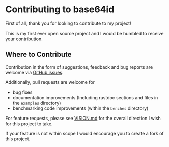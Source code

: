 # Contributing to base64id
First of all, thank you for looking to contribute to my project!

This is my first ever open source project and I would be humbled to receive your contribution.

## Where to Contribute
Contribution in the form of suggestions, feedback and bug reports are welcome via [GitHub issues](https://github.com/shauncksm/base64id-rs/issues).

Additionally, pull requests are welcome for

- bug fixes
- documentation improvements (Including rustdoc sections and files in the `examples` directory)
- benchmarking code improvements (within the `benches` directory)

For feature requests, please see [VISION.md](VISION.md) for the overall direction I wish for this project to take.

If your feature is not within scope I would encourage you to create a fork of this project.